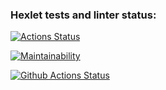 ### Hexlet tests and linter status:
[![Actions Status](https://github.com/kostin-an/python-project-lvl1/workflows/hexlet-check/badge.svg)](https://github.com/kostin-an/python-project-lvl1/actions)

[![Maintainability](https://api.codeclimate.com/v1/badges/a99a88d28ad37a79dbf6/maintainability)](https://codeclimate.com/github/codeclimate/codeclimate/maintainability)

[![Github Actions Status](https://github.com/kostin-an/python-project-lvl1/workflows/test_lint/badge.svg)](https://github.com/kostin-an/python-project-lvl1/actions)